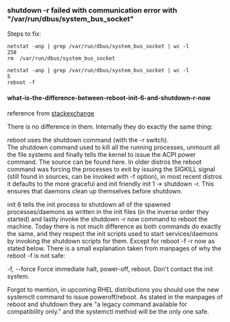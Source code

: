 ### shutdown -r  failed with communication error with "/var/run/dbus/system_bus_socket"

Steps to fix:

```shell
netstat -anp | grep /var/run/dbus/system_bus_socket | wc -l 
258
rm  /var/run/dbus/system_bus_socket

netstat -anp | grep /var/run/dbus/system_bus_socket | wc -l 
5
reboot -f 
```

#### what-is-the-difference-between-reboot-init-6-and-shutdown-r-now
reference from [stackexchange](https://unix.stackexchange.com/questions/64280/what-is-the-difference-between-reboot-init-6-and-shutdown-r-now)

There is no difference in them. Internally they do exactly the same thing:

reboot uses the shutdown command (with the -r switch).  
The shutdown command used to kill all the running processes, unmount all the file systems and finally tells the kernel to issue the ACPI power command. The source can be found here. In older distros the reboot command was forcing the processes to exit by issuing the SIGKILL signal (still found in sources, can be invoked with -f option), in most recent distros it defaults to the more graceful and init friendly init 1 -> shutdown -r. This ensures that daemons clean up themselves before shutdown.

init 6 tells the init process to shutdown all of the spawned processes/daemons as written in the init files (in the inverse order they started) and lastly invoke the shutdown -r now command to reboot the machine. Today there is not much difference as both commands do exactly the same, and they respect the init scripts used to start services/daemons by invoking the shutdown scripts for them. Except for reboot -f -r now as stated below. There is a small explanation taken from manpages of why the reboot -f is not safe:  

  -f, --force
    Force immediate halt, power-off, reboot. Don't contact the init system.

Forgot to mention, in upcoming RHEL distributions you should use the new systemctl command to issue poweroff/reboot. As stated in the manpages of reboot and shutdown they are "a legacy command available for compatibility only." and the systemctl method will be the only one safe.


